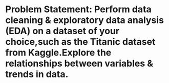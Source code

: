 # Problem Statement: Perform data cleaning & exploratory data analysis (EDA) on a dataset of your choice,such as the Titanic dataset from Kaggle.Explore the relationships between variables & trends in data.
